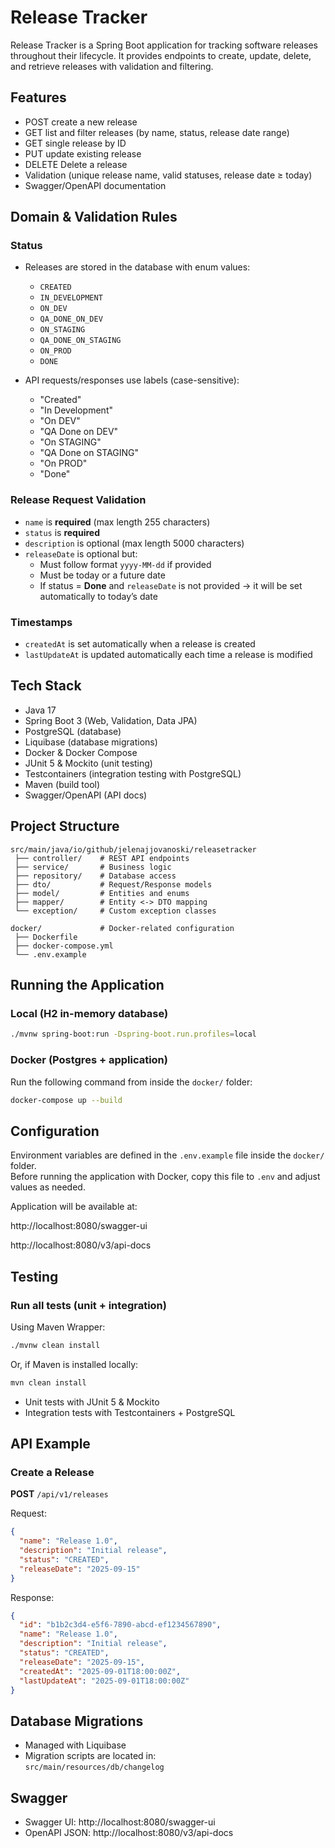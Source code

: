 
# Release Tracker

Release Tracker is a Spring Boot application for tracking software releases throughout their lifecycle.
It provides endpoints to create, update, delete, and retrieve releases with validation and filtering.


## Features

- POST create a new release
- GET list and filter releases (by name, status, release date range)
- GET single release by ID
- PUT update existing release
- DELETE Delete a release
- Validation (unique release name, valid statuses, release date ≥ today)
- Swagger/OpenAPI documentation

## Domain & Validation Rules

### Status
- Releases are stored in the database with enum values:
  - `CREATED`
  - `IN_DEVELOPMENT`
  - `ON_DEV`
  - `QA_DONE_ON_DEV`
  - `ON_STAGING`
  - `QA_DONE_ON_STAGING`
  - `ON_PROD`
  - `DONE`

- API requests/responses use labels (case-sensitive):
  - "Created"
  - "In Development"
  - "On DEV"
  - "QA Done on DEV"
  - "On STAGING"
  - "QA Done on STAGING"
  - "On PROD"
  - "Done"

### Release Request Validation
- `name` is **required** (max length 255 characters)
- `status` is **required**
- `description` is optional (max length 5000 characters)
- `releaseDate` is optional but:
  - Must follow format `yyyy-MM-dd` if provided
  - Must be today or a future date
  - If status = **Done** and `releaseDate` is not provided → it will be set automatically to today’s date

### Timestamps
- `createdAt` is set automatically when a release is created
- `lastUpdateAt` is updated automatically each time a release is modified  


## Tech Stack

- Java 17
- Spring Boot 3 (Web, Validation, Data JPA)
- PostgreSQL (database)
- Liquibase (database migrations)
- Docker & Docker Compose
- JUnit 5 & Mockito (unit testing)
- Testcontainers (integration testing with PostgreSQL)
- Maven (build tool)
- Swagger/OpenAPI (API docs)

## Project Structure

```
src/main/java/io/github/jelenajjovanoski/releasetracker
 ├── controller/    # REST API endpoints
 ├── service/       # Business logic
 ├── repository/    # Database access
 ├── dto/           # Request/Response models
 ├── model/         # Entities and enums
 ├── mapper/        # Entity <-> DTO mapping
 └── exception/     # Custom exception classes

docker/             # Docker-related configuration
 ├── Dockerfile
 ├── docker-compose.yml
 └── .env.example

```

## Running the Application

### Local (H2 in-memory database)
```bash
./mvnw spring-boot:run -Dspring-boot.run.profiles=local
```

### Docker (Postgres + application)
Run the following command from inside the `docker/` folder:
```bash
docker-compose up --build
```

## Configuration

Environment variables are defined in the `.env.example` file inside the `docker/` folder.  
Before running the application with Docker, copy this file to `.env` and adjust values as needed.

Application will be available at: 

http://localhost:8080/swagger-ui

http://localhost:8080/v3/api-docs


## Testing

### Run all tests (unit + integration)
Using Maven Wrapper:
```bash
./mvnw clean install
```
Or, if Maven is installed locally:
```bash
mvn clean install
```

- Unit tests with JUnit 5 & Mockito  
- Integration tests with Testcontainers + PostgreSQL  



## API Example

### Create a Release  
**POST** `/api/v1/releases`

Request:
```json
{
  "name": "Release 1.0",
  "description": "Initial release",
  "status": "CREATED",
  "releaseDate": "2025-09-15"
}
```

Response:
```json
{
  "id": "b1b2c3d4-e5f6-7890-abcd-ef1234567890",
  "name": "Release 1.0",
  "description": "Initial release",
  "status": "CREATED",
  "releaseDate": "2025-09-15",
  "createdAt": "2025-09-01T18:00:00Z",
  "lastUpdateAt": "2025-09-01T18:00:00Z"
}
```

## Database Migrations

- Managed with Liquibase  
- Migration scripts are located in:  
  `src/main/resources/db/changelog`  


## Swagger

- Swagger UI: http://localhost:8080/swagger-ui  
- OpenAPI JSON: http://localhost:8080/v3/api-docs    
